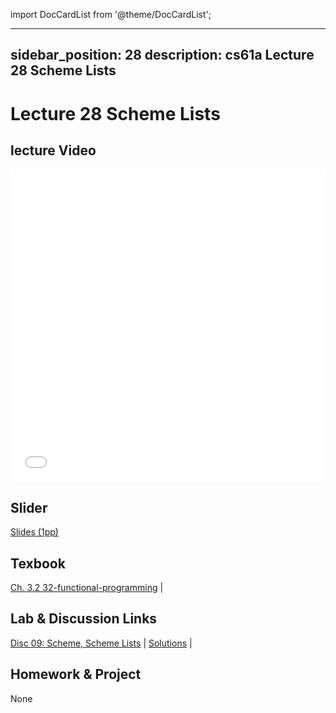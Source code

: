 import DocCardList from '@theme/DocCardList';

---
sidebar_position: 28
description: cs61a  Lecture 28 Scheme Lists
---
# Lecture 28 Scheme Lists
## lecture Video

<iframe src="//player.bilibili.com/player.html?aid=277746636&bvid=BV17c411f78k&cid=1311465503&p=1&high_quality=1&danmaku=0" scrolling="no" border="0" frameborder="no" framespacing="0" allowfullscreen="true" allowfullscreen="allowfullscreen" width="100%" height="500" scrolling="no" frameborder="0" sandbox="allow-top-navigation allow-same-origin allow-forms allow-scripts"> </iframe>

## Slider
[Slides (1pp)](/resource/cs61a/28-Scheme_Lists_1pp.pdf)
## Texbook
[Ch. 3.2 32-functional-programming](./ch/32-functional-programming.md) | 

## Lab & Discussion Links
[Disc 09: Scheme, Scheme Lists](./dis/disc09.md) | [Solutions](./dis/sol-disc09.md) | 

## Homework & Project
None


<DocCardList />
